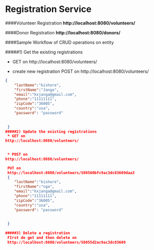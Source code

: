 # Registration Service

####Volunteer Registration
**http://localhost:8080/volunteers/**

####Donor Registration
**http://localhost:8080/donors/**

####Sample Workflow of CRUD operations on entity

#####1) Get the existing registrations

* GET on
http://localhost:8080/volunteers/

* create new registration
POST on 
http://localhost:8080/volunteers/

```json
{
    "lastName":"kishore",
    "firstName":"Janga",
    "email":"kxjanga@gmail.com",
    "phone":"11111111",
    "zipCode":"36005",
    "country":"usa",
    "password": "password"
    
    
 }
#####2) Update the existing registrations
 * GET on
http://localhost:8080/volunteers/
 

 * POST on 
http://localhost:8080/volunteers/

 PUT on
 http://localhost:8080/volunteers/580560bfc9ac3dc83609daa3
 {
    "lastName":"kishore",
    "firstName":"nga",
    "email":"kxjanga@gmail.com",
    "phone":"11111111",
    "zipCode":"36005",
    "country":"usa",
    "password": "password"
    
    
 }
 
#####3) Delete a registration
 FIrst do get and then delete on
 http://localhost:8080/volunteers/58055d2ac9ac3dc83609

